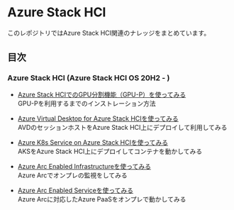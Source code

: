# Azure Stack HCI
このレポジトリではAzure Stack HCI関連のナレッジをまとめています。

## 目次
### Azure Stack HCI (Azure Stack HCI OS 20H2 - )
- [Azure Stack HCIでのGPU分割機能（GPU-P）を使ってみる](gpu-p)  
GPU-Pを利用するまでのインストレーション方法

- [Azure Virtual Desktop for Azure Stack HCIを使ってみる](avd-for-azshci)  
AVDのセッションホストをAzure Stack HCI上にデプロイして利用してみる

- [Azure K8s Service on Azure Stack HCIを使ってみる](aks-on-azshci)  
AKSをAzure Stack HCI上にデプロイしてコンテナを動かしてみる

- [Azure Arc Enabled Infrastructureを使ってみる](arc-enabled-infrastructure)  
Azure Arcでオンプレの監視をしてみる

- [Azure Arc Enabled Serviceを使ってみる](arc-enabled-service)  
Azure Arcに対応したAzure PaaSをオンプレで動かしてみる
